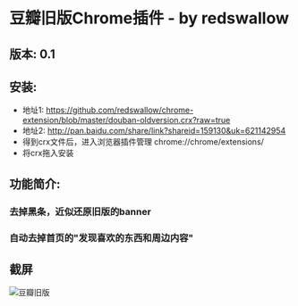 # 豆瓣旧版Chrome插件 - by redswallow

## 版本: 0.1
## 安装:

* 地址1: https://github.com/redswallow/chrome-extension/blob/master/douban-oldversion.crx?raw=true
* 地址2: http://pan.baidu.com/share/link?shareid=159130&uk=621142954
* 得到crx文件后，进入浏览器插件管理 chrome://chrome/extensions/
* 将crx拖入安装

## 功能简介:

### 去掉黑条，近似还原旧版的banner
### 自动去掉首页的"发现喜欢的东西和周边内容"

## 截屏

![豆瓣旧版](https://raw.github.com/redswallow/chrome-extension/master/douban-oldversion/screenshot.jpg "豆瓣旧版")
